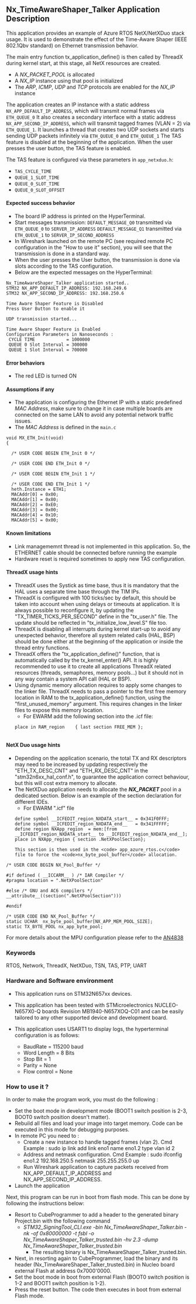 ##  <b>Nx_TimeAwareShaper_Talker Application Description</b>

This application provides an example of Azure RTOS NetX/NetXDuo stack usage.
It is used to demonstrate the effect of the Time-Aware Shaper (IEEE 802.1Qbv standard) on Ethernet transmission behavior.

The main entry function tx_application_define() is then called by ThreadX during kernel start, at this stage, all NetX resources are created.

 + A <i> NX_PACKET_POOL </i> is allocated
 + A <i>NX_IP</i> instance using that pool is initialized
 + The <i>ARP</i>, <i>ICMP</i>, <i>UDP</i> and <i>TCP</i> protocols are enabled for the <i>NX_IP</i> instance

The application creates an IP instance with a static address `NX_APP_DEFAULT_IP_ADDRESS`, which will transmit normal frames via `ETH_QUEUE_0`
It also creates a secondary interface with a static address `NX_APP_SECOND_IP_ADDRESS`, which will transmit tagged frames (VLAN = 2) via `ETH_QUEUE_1`.
It launches a thread that creates two UDP sockets and starts sending UDP packets infinitely via `ETH_QUEUE_0` and `ETH_QUEUE_1`
The TAS feature is disabled at the beginning of the application. When the user presses the user button, the TAS feature is enabled.

The TAS feature is configured via these parameters in `app_netxduo.h`:
- `TAS_CYCLE_TIME`
- `QUEUE_1_SLOT_TIME`
- `QUEUE_0_SLOT_TIME`
- `QUEUE_0_SLOT_OFFSET`


####  <b>Expected success behavior</b>

 + The board IP address is printed on the HyperTerminal.
 + Start messages transmission:
   `DEFAULT_MESSAGE_Q0` transmitted via `ETH_QUEUE_0` to `SERVER_IP_ADDRESS`
   `DEFAULT_MESSAGE_Q1` transmitted via `ETH_QUEUE_1` to `SERVER_IP_SECOND_ADDRESS`
 + In Wireshark launched on the remote PC (see required remote PC configuration in the "How to use it" section), you will see that the transmission is done in a standard way.
 + When the user presses the User button, the transmission is done via slots according to the TAS configuration.
 + Below are the expected messages on the HyperTerminal:

```
Nx_TimeAwareShaper_Talker application started..
STM32 NX_APP_DEFAULT_IP_ADDRESS: 192.168.249.6
STM32 NX_APP_SECOND_IP_ADDRESS: 192.168.250.6

Time Aware Shaper Feature is Disabled
Press User Button to enable it

UDP transmission started...

Time Aware Shaper Feature is Enabled
Configuration Parameters in Nanoseconds :
 CYCLE TIME            = 1000000
 QUEUE 0 Slot Interval = 300000
 QUEUE 1 Slot Interval = 700000

```

#### <b>Error behaviors</b>

+ The red LED is turned ON


#### <b>Assumptions if any</b>

- The application is configuring the Ethernet IP with a static predefined <i>MAC Address</i>, make sure to change it in case multiple boards are connected on the same LAN to avoid any potential network traffic issues.
- The <i>MAC Address</i> is defined in the `main.c`

```
void MX_ETH_Init(void)
{

  /* USER CODE BEGIN ETH_Init 0 */

  /* USER CODE END ETH_Init 0 */

  /* USER CODE BEGIN ETH_Init 1 */

  /* USER CODE END ETH_Init 1 */
  heth.Instance = ETH1;
  MACAddr[0] = 0x00;
  MACAddr[1] = 0x80;
  MACAddr[2] = 0xE0;
  MACAddr[3] = 0x00;
  MACAddr[4] = 0x10;
  MACAddr[5] = 0x00;
```
#### <b>Known limitations</b>
+ Link managememnt thread is not implemented in this application.
  So, the ETHERNET cable should be connected before running the example
+ Hardware reset is required sometimes to apply new TAS configuration.

#### <b>ThreadX usage hints</b>

 - ThreadX uses the Systick as time base, thus it is mandatory that the HAL uses a separate time base through the TIM IPs.
 - ThreadX is configured with 100 ticks/sec by default, this should be taken into account when using delays or timeouts at application. It is always possible to reconfigure it, by updating the "TX_TIMER_TICKS_PER_SECOND" define in the "tx_user.h" file. The update should be reflected in "tx_initialize_low_level.S" file too.
 - ThreadX is disabling all interrupts during kernel start-up to avoid any unexpected behavior, therefore all system related calls (HAL, BSP) should be done either at the beginning of the application or inside the thread entry functions.
 - ThreadX offers the "tx_application_define()" function, that is automatically called by the tx_kernel_enter() API.
   It is highly recommended to use it to create all applications ThreadX related resources (threads, semaphores, memory pools...)  but it should not in any way contain a system API call (HAL or BSP).
 - Using dynamic memory allocation requires to apply some changes to the linker file.
   ThreadX needs to pass a pointer to the first free memory location in RAM to the tx_application_define() function,
   using the "first_unused_memory" argument.
   This requires changes in the linker files to expose this memory location.
    + For EWARM add the following section into the .icf file:
     ```
	 place in RAM_region    { last section FREE_MEM };


#### <b>NetX Duo usage hints</b>

- Depending on the application scenario, the total TX and RX descriptors may need to be increased by updating respectively  the "ETH_TX_DESC_CNT" and "ETH_RX_DESC_CNT" in the "stm32n6xx_hal_conf.h", to guarantee the application correct behaviour, but this will cost extra memory to allocate.
- The NetXDuo application needs to allocate the <b> <i> NX_PACKET </i> </b> pool in a dedicated section.
Below is an example of the section declaration for different IDEs.
   + For EWARM ".icf" file
   ```
   define symbol __ICFEDIT_region_NXDATA_start__ = 0x341F0FFF;
   define symbol __ICFEDIT_region_NXDATA_end__   = 0x341FFFFF;
   define region NXApp_region  = mem:[from __ICFEDIT_region_NXDATA_start__ to __ICFEDIT_region_NXDATA_end__];
   place in NXApp_region { section .NetXPoolSection};

  This section is then used in the <code> app_azure_rtos.c</code> file to force the <code>nx_byte_pool_buffer</code> allocation.

```
/* USER CODE BEGIN NX_Pool_Buffer */

#if defined ( __ICCARM__ ) /* IAR Compiler */
#pragma location = ".NetXPoolSection"

#else /* GNU and AC6 compilers */
__attribute__((section(".NetXPoolSection")))

#endif

/* USER CODE END NX_Pool_Buffer */
static UCHAR  nx_byte_pool_buffer[NX_APP_MEM_POOL_SIZE];
static TX_BYTE_POOL nx_app_byte_pool;
```
For more details about the MPU configuration please refer to the [AN4838](https://www.st.com/resource/en/application_note/dm00272912-managing-memory-protection-unit-in-stm32-mcus-stmicroelectronics.pdf)

### <b>Keywords</b>

RTOS, Network, ThreadX, NetXDuo, TSN, TAS, PTP, UART

### <b>Hardware and Software environment</b>

  - This application runs on STM32N657xx devices.
  - This application has been tested with STMicroelectronics NUCLEO-N657X0-Q boards Revision MB1940-N657XOQ-C01 and can be easily tailored to any other supported device and development board.

  - This application uses USART1 to display logs, the hyperterminal configuration is as follows:
      - BaudRate = 115200 baud
      - Word Length = 8 Bits
      - Stop Bit = 1
      - Parity = None
      - Flow control = None

### <b>How to use it ?</b>

In order to make the program work, you must do the following :

 - Set the boot mode in development mode (BOOT1 switch position is 2-3, BOOT0 switch position doesn't matter).
 - Rebuild all files and load your image into target memory. Code can be executed in this mode for debugging purposes.
 - In remote PC you need to :
   + Create a new instance to handle tagged frames (vlan 2).
     Cmd Example : sudo ip link add link eno1 name eno1.2 type vlan id 2
   + Address and netmask configuration.
     Cmd Example : sudo ifconfig eno1.2 192.168.250.5 netmask 255.255.255.0 up
   + Run Wireshark application to capture packets received from NX_APP_DEFAULT_IP_ADDRESS and NX_APP_SECOND_IP_ADDRESS.
 - Launch the application

Next, this program can be run in boot from flash mode. This can be done by following the instructions below:

 - Resort to CubeProgrammer to add a header to the generated binary Project.bin with the following command
   - *STM32_SigningTool_CLI.exe -bin Nx_TimeAwareShaper_Talker.bin -nk -of 0x80000000 -t fsbl -o Nx_TimeAwareShaper_Talker_trusted.bin -hv 2.3 -dump Nx_TimeAwareShaper_Talker_trusted.bin*
       - The resulting binary is Nx_TimeAwareShaper_Talker_trusted.bin.
 - Next, in resorting again to CubeProgrammer, load the binary and its header (Nx_TimeAwareShaper_Talker_trusted.bin) in Nucleo board external Flash at address 0x7000'0000.
 - Set the boot mode in boot from external Flash (BOOT0 switch position is 1-2 and BOOT1 switch position is 1-2).
 - Press the reset button. The code then executes in boot from external Flash mode.